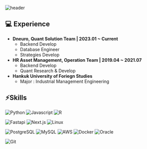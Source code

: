 ![header](https://capsule-render.vercel.app/api?type=waving&color=98FB98&section=header&height=130&text=👋%20Welcome%20to%20JongHyun's%20Github%20Page&fontSize=30&animation=fadeIn)

## 💻 Experience
  - <strong>Dneuro, Quant Solution Team | 2023.01 ~ Current</strong>
    - Backend Develop
    - Database Engineer
    - Strategies Develop
  - <strong>HR Asset Management, Operation Team | 2019.04 ~ 2021.07</strong>
    - Backend Develop
    - Quant Research & Develop
  - <strong>Hankuk University of Foriegn Studies</strong>
    - Major : Industrial Management Engineering



      
## ⚡Skills

![Python](http://img.shields.io/badge/-Python-3566ab?style=flat&logo=Python&logoColor=white)
![Javascript](http://img.shields.io/badge/-Javascript-f7df1e?style=flat&logo=Javascript&logoColor=white)
![R](http://img.shields.io/badge/-R-276c3?style=flat&logo=R&logoColor=white)

![Fastapi](http://img.shields.io/badge/-FastAPI-009688?style=flat&logo=FastAPI&logoColor=white)
![Next.js](http://img.shields.io/badge/-Next.js-000000?style=flat&logo=Next.js&logoColor=white)
![Linux](http://img.shields.io/badge/-Linux-fcc624?style=flat&logo=Linux&logoColor=white)

![PostgreSQL](http://img.shields.io/badge/-PostgreSQL-4169e1?style=flat&logo=PostgreSQL&logoColor=white)
![MySQL](http://img.shields.io/badge/-MySQL-4479a1?style=flat&logo=MySQL&logoColor=white)
![AWS](http://img.shields.io/badge/-AWS-232f3e?style=flat&logo=amazonwebservices&logoColor=white)
![Docker](http://img.shields.io/badge/-Docker-2496ed?style=flat&logo=Docker&logoColor=white)
![Oracle](http://img.shields.io/badge/-Oracle-f80000?style=flat&logo=Oracle&logoColor=white)

![Git](http://img.shields.io/badge/-Git-f05032?style=flat&logo=Git&logoColor=white)



<!--
**JJongAchii/JJongAchii** is a ✨ _special_ ✨ repository because its `README.md` (this file) appears on your GitHub profile.

Here are some ideas to get you started:

- 🔭 I’m currently working on ...
- 🌱 I’m currently learning ...
- 👯 I’m looking to collaborate on ...
- 🤔 I’m looking for help with ...
- 💬 Ask me about ...
- 📫 How to reach me: ...
- 😄 Pronouns: ...
- ⚡ Fun fact: ...
-->
